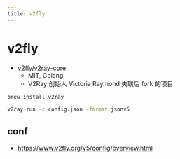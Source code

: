 ```yaml
---
title: v2fly
---
```


# v2fly

- [v2fly/v2ray-core](https://github.com/v2fly/v2ray-core)
  - MIT, Golang
  - V2Ray 创始人 Victoria Raymond 失联后 fork 的项目


```bash
brew install v2ray

v2ray run -c config.json -format jsonv5
```

## conf



- https://www.v2fly.org/v5/config/overview.html
